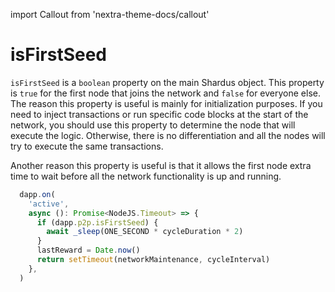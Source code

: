 import Callout from 'nextra-theme-docs/callout'

# isFirstSeed

`isFirstSeed` is a `boolean` property on the main Shardus object. This property is `true` for the first node that joins the network and `false` for everyone else. The reason this property is useful is mainly for initialization purposes. If you need to inject transactions or run specific code blocks at the start of the network, you should use this property to determine the node that will execute the logic. Otherwise, there is no differentiation and all the nodes will try to execute the same transactions.

<Callout emoji="💡" type="default">

Another reason this property is useful is that it allows the first node extra time to wait before all the network functionality is up and running.

</Callout>

```ts
  dapp.on(
    'active',
    async (): Promise<NodeJS.Timeout> => {
      if (dapp.p2p.isFirstSeed) {
        await _sleep(ONE_SECOND * cycleDuration * 2)
      }
      lastReward = Date.now()
      return setTimeout(networkMaintenance, cycleInterval)
    },
  )
```

